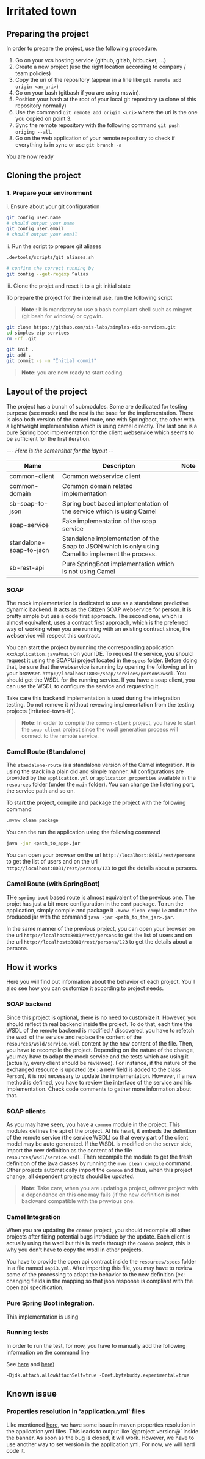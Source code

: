 # Irritated town

## Preparing the project

In order to prepare the project, use the following procedure.

1. Go on your vcs hosting service (github, gitlab, bitbucket, ...)
2. Create a new project (use the right location according to company / team policies)
3. Copy the uri of the repository (appear in a line like `git remote add origin <an_uri>`)
4. Go on your bash (gitbash if you are using mswin).
5. Position your bash at the root of your local git repository (a clone of this repository normally)
6. Use the command `git remote add origin <uri>` where the uri is the one you copied on point 3.
7. Sync the remote repository with the following command `git push origing --all`.
8. Go on the web application of your remote repository to check if everything is in sync or use `git branch -a`

You are now ready

## Cloning the project

### 1. Prepare your environment

i. Ensure about your git configuration

```bash
git config user.name
# should output your name
git config user.email
# should output your email
```

ii. Run the script to prepare git aliases

```bash
.devtools/scripts/git_aliases.sh

# confirm the correct running by
git config --get-regexp ^alias
```

iii. Clone the projet and reset it to a git initial state

To prepare the project for the internal use, run the following script

> **Note** : It is mandatory to use a bash compliant shell such as mingwt (git bash for window) or cygwin.

```bash
git clone https://github.com/sis-labs/simples-eip-services.git
cd simples-eip-services
rm -rf .git

git init .
git add .
git commit -s -m "Initial commit"
```

> **Note:** you are now ready to start coding.

## Layout of the project

The project has a bunch of submodules. Some are dedicated for testing purpose (see mock)
and the rest is the base for the implementation. There is also both version of the camel route, one
with Springboot, the other with a lightweight implementation which is using camel directly. The last one is
a pure Spring boot implementation for the client webservice which seems to be sufficient for the first iteration.

--- *Here is the screenshot for the layout* --

| Name                    | Descripton                                                                                        | Note |
|-------------------------|---------------------------------------------------------------------------------------------------|------|
| common-client           | Common webservice client                                                                          |      |
| common-domain           | Common domain related implementation                                                              |      |
| sb-soap-to-json         | Spring boot based implementation of the service which is using Camel                              |      |
| soap-service            | Fake implementation of the soap service                                                           |      |
| standalone-soap-to-json | Standalone implementation of the Soap to JSON which is only using Camel to implement the process. |      |
| sb-rest-api             | Pure SpringBoot implementation which is not using Camel                                           |      |

### SOAP

The mock implementation is dedicated to use as a standalone predictive dynamic backend. It acts as the
Citizen SOAP webservice for person. It is pretty simple but use a code first approach.
The second one, which is almost equivalent, uses a contract first approach, which is the preferred way of
working when you are running with an existing contract since, the webservice will respect this contract.

You can start the project by running the corresponding application `xxxApplication.java#main` on your IDE.
To request the service, you should request it using the SOAPUi project located in the `specs` folder.
Before doing that, be sure that the webservice is running by opening the following url in your browser.
`http://localhost:8080/soap/services/persons?wsdl`. You should get the WSDL for the running service. If you
have a soap client, you can use the WSDL to configure the service and requesting it.

Take care this backend implementation is used during the integration testing. Do not remove it without revewing
implementation from the testing projects (irritated-town-it`).

> **Note:** In order to compile the `common-client` project, you have to start the `soap-client` project since the
> wsdl generation process will connect to the remote service.

### Camel Route (Standalone)

The `standalone-route` is a standalone version of the Camel integration. It is using the stack in a plain
old and simple manner.
All configurations are provided by the `application.yml` or `application.properties` available in the `resources` folder
(under the `main` folder). You can change the listening port, the service path and so on.

To start the project, compile and package the project with the following command

```bash
.mvnw clean package
```

You can the run the application using the following command

```bash
java -jar <path_to_app>.jar
```

You can open your browser on the url `http://localhost:8081/rest/persons` to get the list of users and on
the url `http://localhost:8081/rest/persons/123` to get the details about a persons.

### Camel Route (with SpringBoot)

THe `spring-boot` based route is almost equivalent of the previous one. The projet has just a bit more configuration
in the `conf` package. To run the application, simply compile and package it `.mvnw clean compile` and run the produced
jar with the command `java -jar <path_to_the_jar>.jar`.

In the same manner of the previous project, you can open your browser on the url `http://localhost:8081/rest/persons`
to get the list of users and on the url `http://localhost:8081/rest/persons/123` to get the details about a persons.

## How it works

Here you will find out information about the behavior of each project. You'll also see how you can customize it
according to
project needs.

### SOAP backend

Since this project is optional, there is no need to customize it. However, you should reflect th real backend inside the
project.
To do that, each time the WSDL of the remote backend is modified / discovered, you have to refetch the wsdl of the
service and replace
the content of the `resources/wsld/service.wsdl` content by the new content of the file. Then, you have to recompile the
project. Depending
on the nature of the change, you may have to adapt the mock service and the tests which are using it (actually, every
client should be reviewed).
For instance, if the nature of the exchanged resource is updated (ex : a new field is added to the class `Person`), it
is not necessary to update
the implementation. However, if a new method is defined, you have to review the interface of the service and his
implementation. Check code comments
to gather more information about that.

### SOAP clients

As you may have seen, you have a `common` module in the project. This modules defines the api of the project. At his
heart, it embeds the definition of
the remote service (the service WSDL) so that every part of the client model may be auto generated. If the WSDL is
modified on the server side, import
the new definition as the content of the file `resources/wsdl/service.wsdl`. Then recompile the module to get the fresh
definition of the java classes
by running the `mvn clean compile` command. Other projects automatically import the `common` and thus, when this project
change, all dependent projects
should be updated.

> **Note:** Take care, when you are updating a project, othwer project with a dependance on this one may fails (if the
> new definition is not backward
> compatible with the prwvious one.

### Camel Integration

When you are updating the `common` project, you should recompile all other projects after fixing potential bugs
introduce by the update. Each client is
actually using the wsdl but this is made through the `common` project, this is why you don't have to copy the wsdl in
other projects.

You have to provide the open api contract inside the `resources/specs` folder in a file named `oapi3.yml`. After
importing this file, you may have to review
some of the processing to adapt the behavior to the new definition (ex: changing fields in the mapping so that json
response is compliant with the open api
specification.

### Pure Spring Boot integration.

This implementation is using

### Running tests

In order to run the test, for now, you have to manually add the following information on the command line

See [here](https://github.com/raphw/byte-buddy/issues/1396)
and [here](https://stackoverflow.com/questions/41956692/could-not-initialize-plugin-interface-org-mockito-plugins-mockmaker))

`-Djdk.attach.allowAttachSelf=true -Dnet.bytebuddy.experimental=true`

## Known issue

### Properties resolution in 'application.yml' files
Like mentioned [here](https://youtrack.jetbrains.com/issue/IDEA-276779/Maven-variable-project.name-no-more-replaced-in-application.yml-file),
we have some issue in maven properties resolution in the application.yml files. This leads to output
like ´@project.version@´ inside the banner. As soon as the bug is closed, it will work. However, we have to
use another way to set version in the application.yml. For now, we will hard code it.